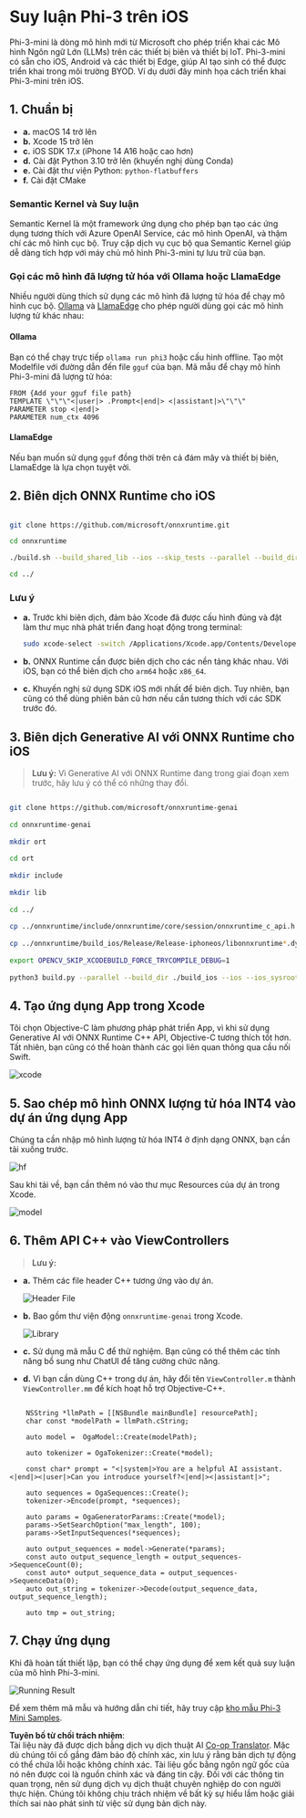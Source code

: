 <!--
CO_OP_TRANSLATOR_METADATA:
{
  "original_hash": "82af197df38d25346a98f1f0e84d1698",
  "translation_date": "2025-07-16T20:23:05+00:00",
  "source_file": "md/01.Introduction/03/iOS_Inference.md",
  "language_code": "vi"
}
-->
# **Suy luận Phi-3 trên iOS**

Phi-3-mini là dòng mô hình mới từ Microsoft cho phép triển khai các Mô hình Ngôn ngữ Lớn (LLMs) trên các thiết bị biên và thiết bị IoT. Phi-3-mini có sẵn cho iOS, Android và các thiết bị Edge, giúp AI tạo sinh có thể được triển khai trong môi trường BYOD. Ví dụ dưới đây minh họa cách triển khai Phi-3-mini trên iOS.

## **1. Chuẩn bị**

- **a.** macOS 14 trở lên  
- **b.** Xcode 15 trở lên  
- **c.** iOS SDK 17.x (iPhone 14 A16 hoặc cao hơn)  
- **d.** Cài đặt Python 3.10 trở lên (khuyến nghị dùng Conda)  
- **e.** Cài đặt thư viện Python: `python-flatbuffers`  
- **f.** Cài đặt CMake  

### Semantic Kernel và Suy luận

Semantic Kernel là một framework ứng dụng cho phép bạn tạo các ứng dụng tương thích với Azure OpenAI Service, các mô hình OpenAI, và thậm chí các mô hình cục bộ. Truy cập dịch vụ cục bộ qua Semantic Kernel giúp dễ dàng tích hợp với máy chủ mô hình Phi-3-mini tự lưu trữ của bạn.

### Gọi các mô hình đã lượng tử hóa với Ollama hoặc LlamaEdge

Nhiều người dùng thích sử dụng các mô hình đã lượng tử hóa để chạy mô hình cục bộ. [Ollama](https://ollama.com) và [LlamaEdge](https://llamaedge.com) cho phép người dùng gọi các mô hình lượng tử khác nhau:

#### **Ollama**

Bạn có thể chạy trực tiếp `ollama run phi3` hoặc cấu hình offline. Tạo một Modelfile với đường dẫn đến file `gguf` của bạn. Mã mẫu để chạy mô hình Phi-3-mini đã lượng tử hóa:

```gguf
FROM {Add your gguf file path}
TEMPLATE \"\"\"<|user|> .Prompt<|end|> <|assistant|>\"\"\"
PARAMETER stop <|end|>
PARAMETER num_ctx 4096
```

#### **LlamaEdge**

Nếu bạn muốn sử dụng `gguf` đồng thời trên cả đám mây và thiết bị biên, LlamaEdge là lựa chọn tuyệt vời.

## **2. Biên dịch ONNX Runtime cho iOS**

```bash

git clone https://github.com/microsoft/onnxruntime.git

cd onnxruntime

./build.sh --build_shared_lib --ios --skip_tests --parallel --build_dir ./build_ios --ios --apple_sysroot iphoneos --osx_arch arm64 --apple_deploy_target 17.5 --cmake_generator Xcode --config Release

cd ../

```

### **Lưu ý**

- **a.** Trước khi biên dịch, đảm bảo Xcode đã được cấu hình đúng và đặt làm thư mục nhà phát triển đang hoạt động trong terminal:

    ```bash
    sudo xcode-select -switch /Applications/Xcode.app/Contents/Developer
    ```

- **b.** ONNX Runtime cần được biên dịch cho các nền tảng khác nhau. Với iOS, bạn có thể biên dịch cho `arm64` hoặc `x86_64`.

- **c.** Khuyến nghị sử dụng SDK iOS mới nhất để biên dịch. Tuy nhiên, bạn cũng có thể dùng phiên bản cũ hơn nếu cần tương thích với các SDK trước đó.

## **3. Biên dịch Generative AI với ONNX Runtime cho iOS**

> **Lưu ý:** Vì Generative AI với ONNX Runtime đang trong giai đoạn xem trước, hãy lưu ý có thể có những thay đổi.

```bash

git clone https://github.com/microsoft/onnxruntime-genai
 
cd onnxruntime-genai
 
mkdir ort
 
cd ort
 
mkdir include
 
mkdir lib
 
cd ../
 
cp ../onnxruntime/include/onnxruntime/core/session/onnxruntime_c_api.h ort/include
 
cp ../onnxruntime/build_ios/Release/Release-iphoneos/libonnxruntime*.dylib* ort/lib
 
export OPENCV_SKIP_XCODEBUILD_FORCE_TRYCOMPILE_DEBUG=1
 
python3 build.py --parallel --build_dir ./build_ios --ios --ios_sysroot iphoneos --ios_arch arm64 --ios_deployment_target 17.5 --cmake_generator Xcode --cmake_extra_defines CMAKE_XCODE_ATTRIBUTE_CODE_SIGNING_ALLOWED=NO

```

## **4. Tạo ứng dụng App trong Xcode**

Tôi chọn Objective-C làm phương pháp phát triển App, vì khi sử dụng Generative AI với ONNX Runtime C++ API, Objective-C tương thích tốt hơn. Tất nhiên, bạn cũng có thể hoàn thành các gọi liên quan thông qua cầu nối Swift.

![xcode](../../../../../translated_images/xcode.8147789e6c25e3e289e6aa56c168089a2c277e3cd6af353fae6c2f4a56eba836.vi.png)

## **5. Sao chép mô hình ONNX lượng tử hóa INT4 vào dự án ứng dụng App**

Chúng ta cần nhập mô hình lượng tử hóa INT4 ở định dạng ONNX, bạn cần tải xuống trước.

![hf](../../../../../translated_images/hf.6b8504fd88ee48dd512d76e0665cb76bd68c8e53d0b21b2a9e6f269f5b961173.vi.png)

Sau khi tải về, bạn cần thêm nó vào thư mục Resources của dự án trong Xcode.

![model](../../../../../translated_images/model.3b879b14e0be877d12282beb83c953a82b62d4bc6b207a78937223f4798d0f4a.vi.png)

## **6. Thêm API C++ vào ViewControllers**

> **Lưu ý:**

- **a.** Thêm các file header C++ tương ứng vào dự án.

  ![Header File](../../../../../translated_images/head.64cad021ce70a333ff5d59d4a1b4fb0f3dd2ca457413646191a18346067b2cc9.vi.png)

- **b.** Bao gồm thư viện động `onnxruntime-genai` trong Xcode.

  ![Library](../../../../../translated_images/lib.a4209b9f21ddf3445ba6ac69797d49e6586d68a57cea9f8bc9fc34ec3ee979ec.vi.png)

- **c.** Sử dụng mã mẫu C để thử nghiệm. Bạn cũng có thể thêm các tính năng bổ sung như ChatUI để tăng cường chức năng.

- **d.** Vì bạn cần dùng C++ trong dự án, hãy đổi tên `ViewController.m` thành `ViewController.mm` để kích hoạt hỗ trợ Objective-C++.

```objc

    NSString *llmPath = [[NSBundle mainBundle] resourcePath];
    char const *modelPath = llmPath.cString;

    auto model =  OgaModel::Create(modelPath);

    auto tokenizer = OgaTokenizer::Create(*model);

    const char* prompt = "<|system|>You are a helpful AI assistant.<|end|><|user|>Can you introduce yourself?<|end|><|assistant|>";

    auto sequences = OgaSequences::Create();
    tokenizer->Encode(prompt, *sequences);

    auto params = OgaGeneratorParams::Create(*model);
    params->SetSearchOption("max_length", 100);
    params->SetInputSequences(*sequences);

    auto output_sequences = model->Generate(*params);
    const auto output_sequence_length = output_sequences->SequenceCount(0);
    const auto* output_sequence_data = output_sequences->SequenceData(0);
    auto out_string = tokenizer->Decode(output_sequence_data, output_sequence_length);
    
    auto tmp = out_string;

```

## **7. Chạy ứng dụng**

Khi đã hoàn tất thiết lập, bạn có thể chạy ứng dụng để xem kết quả suy luận của mô hình Phi-3-mini.

![Running Result](../../../../../translated_images/result.326a947a6a2b9c5115a3e462b9c1b5412260f847478496c0fc7535b985c3f55a.vi.jpg)

Để xem thêm mã mẫu và hướng dẫn chi tiết, hãy truy cập [kho mẫu Phi-3 Mini Samples](https://github.com/Azure-Samples/Phi-3MiniSamples/tree/main/ios).

**Tuyên bố từ chối trách nhiệm**:  
Tài liệu này đã được dịch bằng dịch vụ dịch thuật AI [Co-op Translator](https://github.com/Azure/co-op-translator). Mặc dù chúng tôi cố gắng đảm bảo độ chính xác, xin lưu ý rằng bản dịch tự động có thể chứa lỗi hoặc không chính xác. Tài liệu gốc bằng ngôn ngữ gốc của nó nên được coi là nguồn chính xác và đáng tin cậy. Đối với các thông tin quan trọng, nên sử dụng dịch vụ dịch thuật chuyên nghiệp do con người thực hiện. Chúng tôi không chịu trách nhiệm về bất kỳ sự hiểu lầm hoặc giải thích sai nào phát sinh từ việc sử dụng bản dịch này.